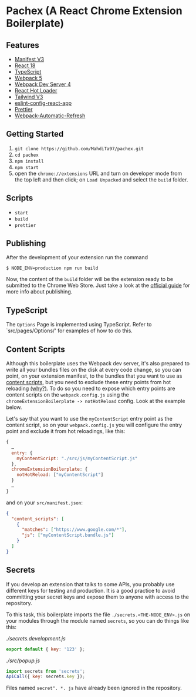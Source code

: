 # Pachex (A React Chrome Extension Boilerplate)

## Features

- [Manifest V3](https://developer.chrome.com/docs/extensions/mv3/intro/mv3-overview/)
- [React 18](https://reactjs.org)
- [TypeScript](https://www.typescriptlang.org/)
- [Webpack 5](https://webpack.js.org/)
- [Webpack Dev Server 4](https://webpack.js.org/configuration/dev-server/)
- [React Hot Loader](https://github.com/gaearon/react-hot-loader)
- [Tailwind V3](https://tailwindcss.com/)
- [eslint-config-react-app](https://www.npmjs.com/package/eslint-config-react-app)
- [Prettier](https://prettier.io/)
- [Webpack-Automatic-Refresh](https://webpack.github.io/docs/webpack-dev-server.html#automatic-refresh)

## Getting Started

1. `git clone https://github.com/MahdiTa97/pachex.git`
2. `cd pachex`
3. `npm install`
4. `npm start`
5. open the `chrome://extensions` URL and turn on developer mode from the top left and then click; on `Load Unpacked` and select the `build` folder.

## Scripts

- `start`
- `build`
- `prettier`

## Publishing

After the development of your extension run the command

```
$ NODE_ENV=production npm run build
```

Now, the content of the `build` folder will be the extension ready to be submitted to the Chrome Web Store. Just take a look at the [official guide](https://developer.chrome.com/webstore/publish) for more info about publishing.

## TypeScript

The `Options` Page is implemented using TypeScript. Refer to `src/pages/Options/' for examples of how to do this.

## Content Scripts

Although this boilerplate uses the Webpack dev server, it's also prepared to write all your bundles files on the disk at every code change, so you can point, on your extension manifest, to the bundles that you want to use as [content scripts](https://developer.chrome.com/extensions/content_scripts), but you need to exclude these entry points from hot reloading [(why?)](https://github.com/samuelsimoes/chrome-extension-webpack-boilerplate/issues/4#issuecomment-261788690). To do so you need to expose which entry points are content scripts on the `webpack.config.js` using the `chromeExtensionBoilerplate -> notHotReload` config. Look at the example below.

Let's say that you want to use the `myContentScript` entry point as the content script, so on your `webpack.config.js` you will configure the entry point and exclude it from hot reloadings, like this:

```js
{
  …
  entry: {
    myContentScript: "./src/js/myContentScript.js"
  },
  chromeExtensionBoilerplate: {
    notHotReload: ["myContentScript"]
  }
  …
}
```

and on your `src/manifest.json`:

```json
{
  "content_scripts": [
    {
      "matches": ["https://www.google.com/*"],
      "js": ["myContentScript.bundle.js"]
    }
  ]
}
```

## Secrets

If you develop an extension that talks to some APIs, you probably use different keys for testing and production. It is a good practice to avoid committing your secret keys and expose them to anyone with access to the repository.

To this task, this boilerplate imports the file `./secrets.<THE-NODE_ENV>.js` on your modules through the module named `secrets`, so you can do things like this:

_./secrets.development.js_

```js
export default { key: '123' };
```

_./src/popup.js_

```js
import secrets from 'secrets';
ApiCall({ key: secrets.key });
```

Files named `secret". *. js` have already been ignored in the repository.

